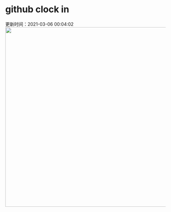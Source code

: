 # github clock in
更新时间：2021-03-06 00:04:02
 <img style="-webkit-user-select: none;margin: auto;cursor: zoom-in;" src="https://cn.bing.com/th?id=OHR.PadarIsland_ZH-CN3753026244_1920x1080.jpg&rf=LaDigue_1920x1080.jpg&pid=hp" width="1004" height="564"> 